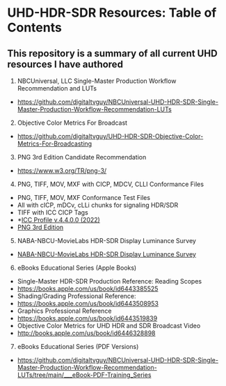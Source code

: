 # UHD-HDR-SDR Resources: Table of Contents
This repository is a summary of all current UHD resources I have authored
---

1. NBCUniversal, LLC Single-Master Production Workflow Recommendation and LUTs <br/>
  * https://github.com/digitaltvguy/NBCUniversal-UHD-HDR-SDR-Single-Master-Production-Workflow-Recommendation-LUTs
2. Objective Color Metrics For Broadcast
  * https://github.com/digitaltvguy/UHD-HDR-SDR-Objective-Color-Metrics-For-Broadcasting
3. PNG 3rd Edition Candidate Recommendation <br/>
  * https://www.w3.org/TR/png-3/
4. PNG, TIFF, MOV, MXF with CICP, MDCV, CLLI Conformance Files
  * PNG, TIFF, MOV, MXF Conformance Test Files
  * All with cICP, mDCv, cLLi chunks for signaling HDR/SDR
  * TIFF with ICC CICP Tags
  * *[ICC Profile v.4.4.0.0 (2022)](https://www.color.org/specification/ICC.1-2022-05.pdf)
  * [PNG 3rd Edition](https://www.w3.org/TR/png-3/)
5. NABA-NBCU-MovieLabs HDR-SDR Display Luminance Survey
  * [NABA-NBCU-MovieLabs HDR-SDR Display Luminance Survey](https://github.com/digitaltvguy/SDR-HDR-Display-Luminance-Survey)
6. eBooks Educational Series (Apple Books)
  * Single-Master HDR-SDR Production Reference: Reading Scopes
  * https://books.apple.com/us/book/id6443385525
  * Shading/Grading Professional Reference: 
  * https://books.apple.com/us/book/id6443508953
  * Graphics Professional Reference
  * https://books.apple.com/us/book/id6443519839
  * Objective Color Metrics for UHD HDR and SDR Broadcast Video
  * http://books.apple.com/us/book/id6446328898
7. eBooks Educational Series (PDF Versions)
  * https://github.com/digitaltvguy/NBCUniversal-UHD-HDR-SDR-Single-Master-Production-Workflow-Recommendation-LUTs/tree/main/___eBook-PDF-Training_Series 
           
<br/>
